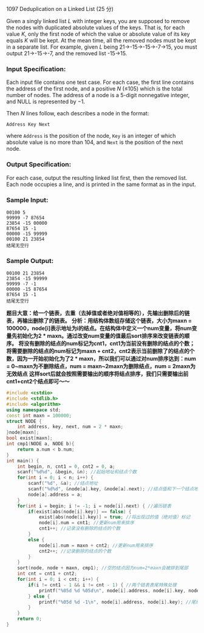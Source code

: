 1097 Deduplication on a Linked List (25 分)

Given a singly linked list *L* with integer keys, you are supposed to remove the nodes with duplicated absolute values of the keys. That is, for each value *K*, only the first node of which the value or absolute value of its key equals *K* will be kept. At the mean time, all the removed nodes must be kept in a separate list. For example, given *L* being 21→-15→-15→-7→15, you must output 21→-15→-7, and the removed list -15→15.

### Input Specification:

Each input file contains one test case. For each case, the first line contains the address of the first node, and a positive *N* (≤105) which is the total number of nodes. The address of a node is a 5-digit nonnegative integer, and NULL is represented by −1.

Then *N* lines follow, each describes a node in the format:

```
Address Key Next
```

where `Address` is the position of the node, `Key` is an integer of which absolute value is no more than 104, and `Next` is the position of the next node.

### Output Specification:

For each case, output the resulting linked list first, then the removed list. Each node occupies a line, and is printed in the same format as in the input.

### Sample Input:

```in
00100 5
99999 -7 87654
23854 -15 00000
87654 15 -1
00000 -15 99999
00100 21 23854
结尾无空行
```

### Sample Output:

```out
00100 21 23854
23854 -15 99999
99999 -7 -1
00000 -15 87654
87654 15 -1
结尾无空行
```

**题目大意：给一个链表，去重（去掉值或者绝对值相等的），先输出删除后的链表，再输出删除了的链表。**
**分析：用结构体数组存储这个链表，大小为maxn = 100000，node[i]表示地址为i的结点。在结构体中定义一个num变量，将num变量先初始化为2 * maxn。通过改变num变量的值最后sort排序来改变链表的顺序。**
**将没有删除的结点的num标记为cnt1，cnt1为当前没有删除的结点的个数；将需要删除的结点的num标记为maxn + cnt2，cnt2表示当前删除了的结点的个数，因为一开始初始化为了2 \* maxn，所以我们可以通过对num排序达到：num = 0~maxn为不删除结点，num = maxn~2maxn为删除结点，num = 2maxn为无效结点**
**这样sort后就会按照需要输出的顺序将结点排序，我们只需要输出前cnt1+cnt2个结点即可～～**

```c++
#include <cstdio>
#include <stdlib.h>
#include <algorithm>
using namespace std;
const int maxn = 100000;
struct NODE {
    int address, key, next, num = 2 * maxn;
}node[maxn];
bool exist[maxn];
int cmp1(NODE a, NODE b){
    return a.num < b.num;
}
int main() {
    int begin, n, cnt1 = 0, cnt2 = 0, a;
    scanf("%d%d", &begin, &n); //起始地址和结点个数
    for(int i = 0; i < n; i++) {
        scanf("%d", &a); //结点地址
        scanf("%d%d", &node[a].key, &node[a].next); //结点值和下一个结点地址
        node[a].address = a;
    }
    for(int i = begin; i != -1; i = node[i].next) { //遍历链表
        if(exist[abs(node[i].key)] == false) {
            exist[abs(node[i].key)] = true; //将出现过的值（绝对值）标记
            node[i].num = cnt1; //更新num用来排序
            cnt1++; //记录没有删除的结点的个数
        }
        else {
            node[i].num = maxn + cnt2; //更新num用来排序
            cnt2++; //记录删除的结点的个数
        }
    }
    sort(node, node + maxn, cmp1); //空的结点因为num=2*maxn会被排到尾部
    int cnt = cnt1 + cnt2;
    for(int i = 0; i < cnt; i++) {
        if(i != cnt1 - 1 && i != cnt - 1) { //两个链表表尾特殊处理
            printf("%05d %d %05d\n", node[i].address, node[i].key, node[i+1].address);
        } else {
            printf("%05d %d -1\n", node[i].address, node[i].key); //尾结点
        }
    }
    return 0;
}
```

